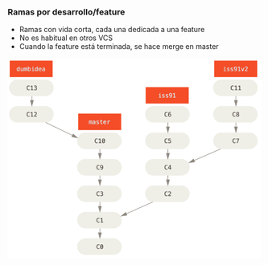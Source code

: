 ### Ramas por desarrollo/feature

* Ramas con vida corta, cada una dedicada a una feature
* No es habitual en otros VCS
* Cuando la feature está terminada, se hace merge en master

![centralized](./resources/topic-branches-1.png)<!-- .element height="50%" width="50%" -->
